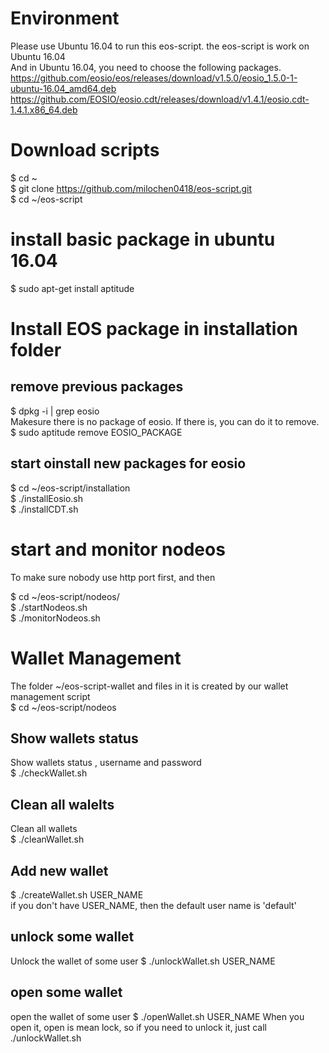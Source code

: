 # Environment 
Please use Ubuntu 16.04 to run this eos-script. the eos-script is work on Ubuntu 16.04  
And in Ubuntu 16.04, you need to choose the following packages.  
https://github.com/eosio/eos/releases/download/v1.5.0/eosio_1.5.0-1-ubuntu-16.04_amd64.deb   
https://github.com/EOSIO/eosio.cdt/releases/download/v1.4.1/eosio.cdt-1.4.1.x86_64.deb  


# Download scripts
$ cd ~  
$ git clone https://github.com/milochen0418/eos-script.git   
$ cd ~/eos-script  

# install basic package in ubuntu 16.04
$ sudo apt-get install aptitude  

# Install EOS package in installation folder
## remove previous packages
$ dpkg -i | grep eosio  
Makesure there is no package of eosio. If there is, you can do it to remove.  
$ sudo aptitude remove EOSIO_PACKAGE  
## start oinstall new packages for eosio  
$ cd ~/eos-script/installation   
$ ./installEosio.sh  
$ ./installCDT.sh  

# start and monitor nodeos 
To make sure nobody use http port first, and then  
  
$ cd ~/eos-script/nodeos/  
$ ./startNodeos.sh  
$ ./monitorNodeos.sh  


# Wallet Management
The folder ~/eos-script-wallet and files in it is created by our wallet management script  
$ cd ~/eos-script/nodeos  

## Show wallets status 
Show wallets status , username and password  
$ ./checkWallet.sh  

## Clean all walelts
Clean all wallets  
$ ./cleanWallet.sh  

## Add new wallet 
$ ./createWallet.sh USER_NAME  
if you don't have USER_NAME, then the default user name is 'default'  

## unlock some wallet
Unlock the wallet of some user 
$ ./unlockWallet.sh USER_NAME
 
## open some wallet
open the wallet of some user
$ ./openWallet.sh USER_NAME
When you open it, open is mean lock, so if you need to unlock it, just call ./unlockWallet.sh
